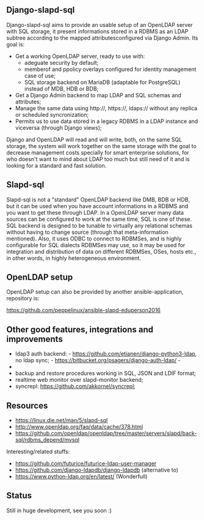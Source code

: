 Django-slapd-sql
----------------
Django-slapd-sql aims to provide an usable setup of an OpenLDAP server with SQL storage, it present informations stored in a RDBMS as an LDAP subtree according to the mapped attributesconfigured via Django Admin. Its goal is:

- Get a working OpenLDAP server, ready to use with:
    - adeguate security by default;
    - memberof and ppolicy overlays configured for identity management case of use;
    - SQL storage backend on MariaDB (adaptable for PostgreSQL) instead of MDB, HDB or BDB;
- Get a Django Admin backend to map LDAP and SQL schemas and attributes;
- Manage the same data using http://, https://, ldaps:// without any replica or scheduled syncronization;
- Permits us to use data stored in a legacy RDBMS in a LDAP instance and viceversa (through Django views);

Django and OpenLDAP will read and will write, both, on the same SQL storage, the system will work together on the same storage with the goal to decrease management costs specially for smart enterprise solutions, for who doesn't want to mind about LDAP too much but still need of it and is looking for a standard and fast solution.


Slapd-sql
---------
Slapd-sql is not a "standard" OpenLDAP backend like DMB, BDB or HDB, but it can be used when you have account informations in a RDBMS and you want to get these through LDAP. In a OpenLDAP server many data sources can be configured to work at the same time, SQL is one of these. SQL backend is designed to be tunable to virtually any relational schemas without having to change source (through that meta-information mentioned). Also, it uses ODBC to connect to RDBMSes, and is highly configurable for SQL dialects RDBMSes may use, so it may be used for integration and distribution of data on different RDBMSes, OSes, hosts etc., in other words, in highly heterogeneous environment.

OpenLDAP setup 
--------------
OpenLDAP setup can also be provided by another ansible-application, repository is:

https://github.com/peppelinux/ansible-slapd-eduperson2016


Other good features, integrations and improvements
--------------------------------------------------
- ldap3 auth backend: 
      - https://github.com/etianen/django-python3-ldap, no ldap sync;
      - https://bitbucket.org/psagers/django-auth-ldap/
      - 
- 
- backup and restore procedures working in SQL, JSON and LDIF format;
- realtime web monitor over slapd-monitor backend;
- syncrepl: https://github.com/akkornel/syncrepl;

Resources
---------
- https://linux.die.net/man/5/slapd-sql
- http://www.openldap.org/faq/data/cache/378.html
- https://github.com/openldap/openldap/tree/master/servers/slapd/back-sql/rdbms_depend/mysql

Interesting/related stuffs:
- https://github.com/futurice/futurice-ldap-user-manager
- https://github.com/django-ldapdb/django-ldapdb (alternative to)
- https://www.python-ldap.org/en/latest/ (Wonderfull)

Status
------
Still in huge development, see you soon :)
